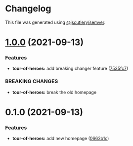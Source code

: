 # Changelog

This file was generated using [@jscutlery/semver](https://github.com/jscutlery/semver).

# [1.0.0](https://github.com/edbzn/semver-ci/compare/tour-of-heroes-0.1.0...tour-of-heroes-1.0.0) (2021-09-13)


### Features

* **tour-of-heroes:** add breaking changer feature ([7535fc7](https://github.com/edbzn/semver-ci/commit/7535fc73ec15b1ae32fda131282a18e9fc1024da))


### BREAKING CHANGES

* **tour-of-heroes:** break the old homepage



# 0.1.0 (2021-09-13)


### Features

* **tour-of-heroes:** add new homepage ([0663b1c](https://github.com/edbzn/semver-ci/commit/0663b1ca49101294a6ae0a28d5372377b31a0616))

